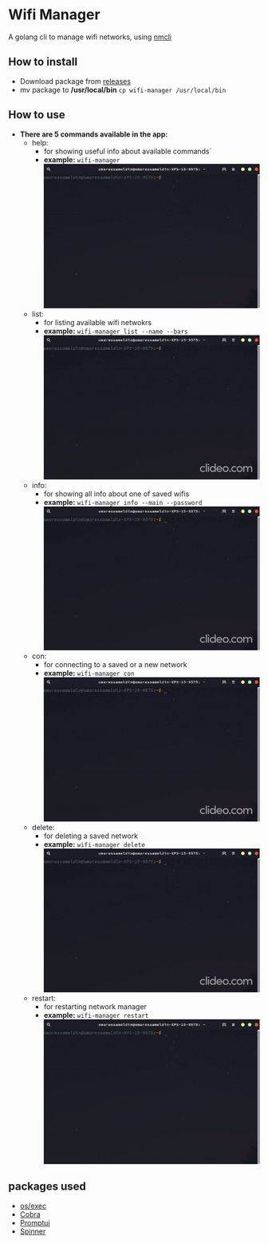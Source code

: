# Wifi Manager
A golang cli to manage wifi networks, using [nmcli](https://developer.gnome.org/NetworkManager/stable/nmcli.html)

## How to install
- Download package from [releases](https://github.com/omaressameldin/wifi-manager/releases/)
- mv package to **/usr/local/bin** `cp wifi-manager /usr/local/bin`

## How to use
- **There are 5 commands available in the app:**
  - help:
      - for showing useful info about available commands`
      - **example:** `wifi-manager`
  ![wifi-manager](./readme-gifs/wifi-manager.gif)
  - list:
    - for listing available wifi netwokrs
    - **example:** `wifi-manager list --name --bars`
  ![wifi-manager-list](./readme-gifs/wifi-manager-list.gif)
  - info:
      - for showing all info about one of saved wifis
      - **example:** `wifi-manager info --main --password`
  ![wifi-manager-info](./readme-gifs/wifi-manager-info.gif)
  - con:
      - for connecting to a saved or a new network
      - **example:** `wifi-manager con`
  ![wifi-manager-con](./readme-gifs/wifi-manager-con.gif)
  - delete:
      - for deleting a saved network
      - **example:** `wifi-manager delete`
  ![wifi-manager-delete](./readme-gifs/wifi-manager-delete.gif)
  - restart:
      - for restarting network manager
      - **example:** `wifi-manager restart`
  ![wifi-manager-restart](./readme-gifs/wifi-manager-restart.gif)


## packages used
- [os/exec](https://golang.org/pkg/os/exec/)
- [Cobra](https://github.com/spf13/cobra#flags)
- [Promptui](https://github.com/manifoldco/promptui)
- [Spinner](https://github.com/briandowns/spinner)